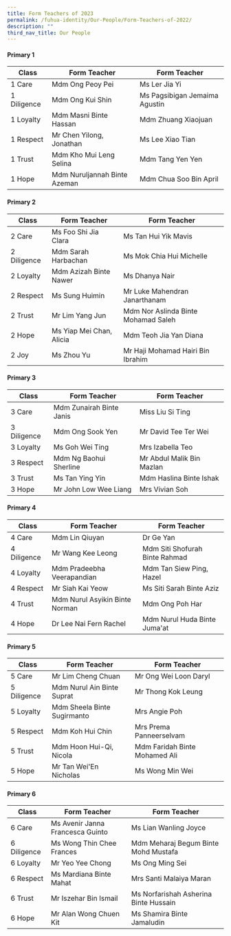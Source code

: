 ```yaml
---
title: Form Teachers of 2023
permalink: /fuhua-identity/Our-People/Form-Teachers-of-2022/
description: ""
third_nav_title: Our People
---
```

#### **Primary 1**

| Class       | Form Teacher             | Form Teacher                  |
|-------------|--------------------------|-------------------------------|
| 1 Care      | Mdm Ong Peoy Pei | Ms Ler Jia Yi  |
| 1 Diligence | Mdm Ong Kui Shin | Ms Pagsibigan Jemaima Agustin              |
| 1 Loyalty   | Mdm Masni Binte Hassan  | Mdm Zhuang Xiaojuan|
| 1 Respect   | Mr Chen Yilong, Jonathan | Ms Lee Xiao Tian |
| 1 Trust     | Mdm Kho Mui Leng Selina| Mdm Tang Yen Yen|
| 1 Hope       | Mdm Nuruljannah Binte Azeman   | Mdm Chua Soo Bin April |

#### **Primary 2**

| Class       | Form Teacher               | Form Teacher                |
|-------------|----------------------------|-----------------------------|
| 2 Care      | Ms Foo Shi Jia Clara | Ms Tan Hui Yik Mavis |
| 2 Diligence | Mdm Sarah Harbachan | Ms Mok Chia Hui Michelle        |
| 2 Loyalty   | Mdm Azizah Binte Nawer | Ms Dhanya Nair |
| 2 Respect   | Ms Sung Huimin |Mr Luke Mahendran Janarthanam |
| 2 Trust     | Mr Lim Yang Jun | Mdm Nor Aslinda Binte Mohamad Saleh |
| 2 Hope      | Ms Yiap Mei Chan, Alicia | Mdm Teoh Jia Yan Diana|
| 2 Joy       | Ms Zhou Yu  | Mr Haji Mohamad Hairi Bin Ibrahim |

#### **Primary 3**

| Class       | Form Teacher                 | Form Teacher                   |
|-------------|------------------------------|--------------------------------|
| 3 Care      | Mdm Zunairah Binte Janis | Miss Liu Si Ting |
| 3 Diligence | Mdm Ong Sook Yen | Mr David Tee Ter Wei  |
| 3 Loyalty   | Ms Goh Wei Ting | Mrs Izabella Teo |
| 3 Respect   | Mdm Ng Baohui Sherline  | Mr Abdul Malik Bin Mazlan |
| 3 Trust     | Ms Tan Ying Yin | Mdm Haslina Binte Ishak |
| 3 Hope      | Mr John Low Wee Liang | Mrs Vivian Soh |

#### **Primary 4**

| Class       | Form Teacher                           | Form Teacher                      |
|-------------|----------------------------------------|-----------------------------------|
| 4 Care      | Mdm Lin Qiuyan |Dr Ge Yan  |
| 4 Diligence | Mr Wang Kee Leong | Mdm Siti Shofurah Binte Rahmad |
| 4 Loyalty   | Mdm Pradeebha Veerapandian  | Mdm Tan Siew Ping, Hazel   |
| 4 Respect   | Mr Siah Kai Yeow   | Ms Siti Sarah Binte Aziz   |
| 4 Trust     |  Mdm Nurul Asyikin Binte Norman | Mdm Ong Poh Har |
| 4 Hope      | Dr Lee Nai Fern Rachel | Mdm Nurul Huda Binte Juma'at|

#### **Primary 5**

| Class       | Form Teacher                         | Form Teacher            |
|-------------|--------------------------------------|-------------------------|
| 5 Care      | Mr Lim Cheng Chuan |  Mr Ong Wei Loon Daryl |
| 5 Diligence | Mdm Nurul Ain Binte Suprat | Mr Thong Kok Leung  |
| 5 Loyalty   | Mdm Sheela Binte Sugirmanto  | Mrs Angie Poh |
| 5 Respect   | Mdm Koh Hui Chin| Mrs Prema Panneerselvam|
| 5 Trust     | Mdm Hoon Hui-Qi, Nicola | Mdm Faridah Binte Mohamed Ali  |
| 5 Hope      | Mr Tan Wei'En Nicholas   | Ms Wong Min Wei |

#### **Primary 6**

| Class       | Form Teacher                 | Form Teacher                         |
|-------------|------------------------------|--------------------------------------|
| 6 Care      | Ms Avenir Janna Francesca Guinto   | Ms Lian Wanling Joyce   |
| 6 Diligence | Ms Wong Thin Chee Frances  | Mdm Meharaj Begum Binte Mohd Mustafa |
| 6 Loyalty   | Mr Yeo Yee Chong | Ms Ong Ming Sei  |
| 6 Respect   | Ms Mardiana Binte Mahat  |Mrs Santi Malaiya Maran  |
| 6 Trust     | Mr Iszehar Bin Ismail | Ms Norfarishah Asherina Binte Hussain |
| 6 Hope      | Mr Alan Wong Chuen Kit| Ms Shamira Binte Jamaludin             |